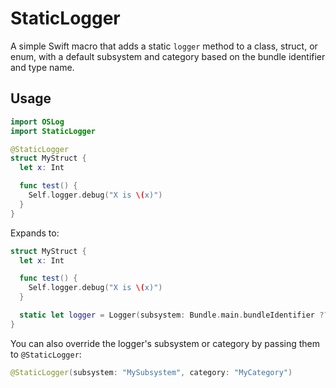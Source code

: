 # StaticLogger
A simple Swift macro that adds a static `logger` method to a class, struct, or enum, with a default subsystem and category based on the bundle identifier and type name.

## Usage

```swift
import OSLog
import StaticLogger

@StaticLogger
struct MyStruct {
  let x: Int

  func test() {
    Self.logger.debug("X is \(x)")
  }
}
```

Expands to:

```swift
struct MyStruct {
  let x: Int

  func test() {
    Self.logger.debug("X is \(x)")
  }

  static let logger = Logger(subsystem: Bundle.main.bundleIdentifier ?? "", category: "MyStruct")
}
```

You can also override the logger's subsystem or category by passing them to `@StaticLogger`:

```swift
@StaticLogger(subsystem: "MySubsystem", category: "MyCategory")
```
